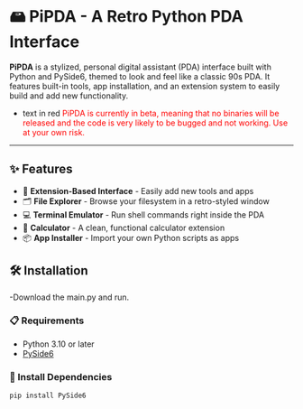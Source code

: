 # 🖴 PiPDA - A Retro Python PDA Interface

**PiPDA** is a stylized, personal digital assistant (PDA) interface built with Python and PySide6, themed to look and feel like a classic 90s PDA. It features built-in tools, app installation, and an extension system to easily build and add new functionality.
- text in red
<span style="color:red;">PiPDA is currently in beta, meaning that no binaries will be released and the code is very likely to be bugged and not working. Use at your own risk.</span>
---

## ✨ Features

- 🧩 **Extension-Based Interface** - Easily add new tools and apps
- 🗂️ **File Explorer** - Browse your filesystem in a retro-styled window
- 💻 **Terminal Emulator** - Run shell commands right inside the PDA
- 🧮 **Calculator** - A clean, functional calculator extension
- 📦 **App Installer** - Import your own Python scripts as apps

## 🛠 Installation
-Download the main.py and run. 

### 📋 Requirements

- Python 3.10 or later
- [PySide6](https://pypi.org/project/PySide6/)

### 🐍 Install Dependencies

```bash
pip install PySide6

